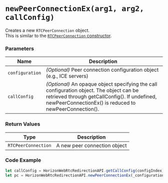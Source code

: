 # `newPeerConnectionEx(arg1, arg2, callConfig)`

Creates a new `RTCPeerConnection` object.  
This is similar to the [`RTCPeerConnection` constructor](https://developer.mozilla.org/en-US/docs/Web/API/RTCPeerConnection/RTCPeerConnection).

### Parameters

| Name           | Description |
|----------------|-------------|
| `configuration` | *(Optional)* Peer connection configuration object (e.g., ICE servers) |
| `callConfig` | *(Optional)* An opaque object specifying the call configuration object. The object can be retrieved through getCallConfig(). If undefined, newPeerConnectionEx() is reduced to newPeerConnection(). |

### Return Values
| Type              | Description           |
|-------------------|-----------------------|
| `RTCPeerConnection` | A new peer connection object |

### Code Example
```js
let callConfig = HorizonWebRtcRedirectionAPI.getCallConfig(configIndex);
let pc = HorizonWebRtcRedirectionAPI.newPeerConnectionEx(_configurations, {}, callConfig);
```


